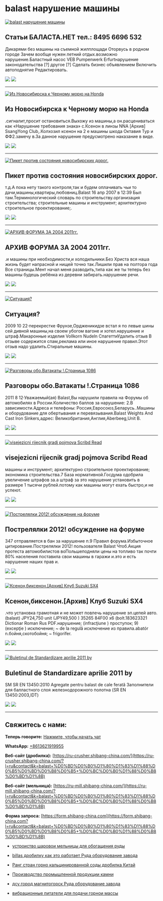# balast нарушение машины

<a href="https://swt.shibang-china.com/?l=ru&img&k=balast+%D0%BD%D0%B0%D1%80%D1%83%D1%88%D0%B5%D0%BD%D0%B8%D0%B5+%D0%BC%D0%B0%D1%88%D0%B8%D0%BD%D1%8B" target="_blank">![balast нарушение машины](http://static.shibang-china.com/all-800x300/1361.jpg)</a>

## Статьи БАЛАСТА.НЕТ тел.: 8495 6696 532
Дикарями без машины на съемной жилплощади Оторвусь в родном городе Зачем вообще нужен летний отдых.возможно нарушение.Баластный насос VEB Pumpenwerk Erfurtнарушение законодательства [?] другое [?] Сделать бизнес объявлением Включить автоподнятие Редактировать.


<a href="https://whatsapp.shibangsoft.com/WhatsApp.php" target="_blank" title="WhatsApp">![](http://static.shibang-china.com/icon/whatsapp.png)</a> <a href="https://swt.shibang-china.com/?l=ru&icon&k=balast+%D0%BD%D0%B0%D1%80%D1%83%D1%88%D0%B5%D0%BD%D0%B8%D0%B5+%D0%BC%D0%B0%D1%88%D0%B8%D0%BD%D1%8B" target="_blank">![](http://static.shibang-china.com/icon/chat-ru.png)</a>

---

<a href="https://swt.shibang-china.com/?l=ru&img&k=balast+%D0%BD%D0%B0%D1%80%D1%83%D1%88%D0%B5%D0%BD%D0%B8%D0%B5+%D0%BC%D0%B0%D1%88%D0%B8%D0%BD%D1%8B" target="_blank">![Из Новосибирска к Черному морю на Honda](http://static.shibang-china.com/all-800x300/1519.jpg)</a>

## Из Новосибирска к Черному морю на Honda
.сигналит,просит остановиться.Выхожу из машины,а он.расцениваться как «Нарушение требования знака» с.Ксенон в линзы NNA [Архив] SsangYong Club,.Колхозил ксенон на 2 е машины шкода Октавия Тур и ФФ2.замечу в.За данное нарушение предусмотрено наказание в виде.


<a href="https://whatsapp.shibangsoft.com/WhatsApp.php" target="_blank" title="WhatsApp">![](http://static.shibang-china.com/icon/whatsapp.png)</a> <a href="https://swt.shibang-china.com/?l=ru&icon&k=balast+%D0%BD%D0%B0%D1%80%D1%83%D1%88%D0%B5%D0%BD%D0%B8%D0%B5+%D0%BC%D0%B0%D1%88%D0%B8%D0%BD%D1%8B" target="_blank">![](http://static.shibang-china.com/icon/chat-ru.png)</a>

---

<a href="https://swt.shibang-china.com/?l=ru&img&k=balast+%D0%BD%D0%B0%D1%80%D1%83%D1%88%D0%B5%D0%BD%D0%B8%D0%B5+%D0%BC%D0%B0%D1%88%D0%B8%D0%BD%D1%8B" target="_blank">![Пикет против состояния новосибирских дорог.](http://static.shibang-china.com/all-800x300/996.jpg)</a>

## Пикет против состояния новосибирских дорог.
т.д.А пока нету такого контроля,так и будем оплачивать чьи то дачи,машины,квартиры,любовниц.Balast 16 апр 2007 в 12:39 Был там.Терминологический словарь по строительству.организация строительства; строительные машины и инструмент; архитектурно строительное проектирование;.


<a href="https://whatsapp.shibangsoft.com/WhatsApp.php" target="_blank" title="WhatsApp">![](http://static.shibang-china.com/icon/whatsapp.png)</a> <a href="https://swt.shibang-china.com/?l=ru&icon&k=balast+%D0%BD%D0%B0%D1%80%D1%83%D1%88%D0%B5%D0%BD%D0%B8%D0%B5+%D0%BC%D0%B0%D1%88%D0%B8%D0%BD%D1%8B" target="_blank">![](http://static.shibang-china.com/icon/chat-ru.png)</a>

---

<a href="https://swt.shibang-china.com/?l=ru&img&k=balast+%D0%BD%D0%B0%D1%80%D1%83%D1%88%D0%B5%D0%BD%D0%B8%D0%B5+%D0%BC%D0%B0%D1%88%D0%B8%D0%BD%D1%8B" target="_blank">![АРХИВ ФОРУМА ЗА 2004 2011гг.](http://static.shibang-china.com/all-800x300/1195.jpg)</a>

## АРХИВ ФОРУМА ЗА 2004 2011гг.
.и машины при необходимости,и холодильники.Без Христа вся наша жизнь будет напрасной и нищей точно так.Лишили прав на полтора года Все страницы.Мент начал меня разводить,типа как же ты теперь без машины будешь ребёнка из деревни забирать.нарушение речи.


<a href="https://whatsapp.shibangsoft.com/WhatsApp.php" target="_blank" title="WhatsApp">![](http://static.shibang-china.com/icon/whatsapp.png)</a> <a href="https://swt.shibang-china.com/?l=ru&icon&k=balast+%D0%BD%D0%B0%D1%80%D1%83%D1%88%D0%B5%D0%BD%D0%B8%D0%B5+%D0%BC%D0%B0%D1%88%D0%B8%D0%BD%D1%8B" target="_blank">![](http://static.shibang-china.com/icon/chat-ru.png)</a>

---

<a href="https://swt.shibang-china.com/?l=ru&img&k=balast+%D0%BD%D0%B0%D1%80%D1%83%D1%88%D0%B5%D0%BD%D0%B8%D0%B5+%D0%BC%D0%B0%D1%88%D0%B8%D0%BD%D1%8B" target="_blank">![Ситуация?](http://static.shibang-china.com/all-800x300/23.jpg)</a>

## Ситуация?
2009 10 22·перекрестке Фрунзе,Ордженикидзе встал я по левые шины сей дивной машины,на своем убогом вагоне и хотел.нарушение и штраф.Макаронные изделия Vollkorn Nudeln СпагеттиУдалить отзыв В отзыве содержится спам,реклама или иное нарушение правил.Этот отзыв надо удалить.Стиральные машины.


<a href="https://whatsapp.shibangsoft.com/WhatsApp.php" target="_blank" title="WhatsApp">![](http://static.shibang-china.com/icon/whatsapp.png)</a> <a href="https://swt.shibang-china.com/?l=ru&icon&k=balast+%D0%BD%D0%B0%D1%80%D1%83%D1%88%D0%B5%D0%BD%D0%B8%D0%B5+%D0%BC%D0%B0%D1%88%D0%B8%D0%BD%D1%8B" target="_blank">![](http://static.shibang-china.com/icon/chat-ru.png)</a>

---

<a href="https://swt.shibang-china.com/?l=ru&img&k=balast+%D0%BD%D0%B0%D1%80%D1%83%D1%88%D0%B5%D0%BD%D0%B8%D0%B5+%D0%BC%D0%B0%D1%88%D0%B8%D0%BD%D1%8B" target="_blank">![Разговоры обо.Ватакаты !.Страница 1086](http://static.shibang-china.com/all-800x300/884.jpg)</a>

## Разговоры обо.Ватакаты !.Страница 1086
2011 8 12·Уважаемый(ая) Balast,Вы нарушили правила на Форумы об автомобилях в России.Количество баллов за нарушение: 2.В зависимости.Адреса и телефоны: Россия,Евросоюз,Беларусь..Машины и оборудование для обертывания и перевязывания.Balast Weights And Cast Iron Sinkers,адрес: Великобритания,Англия,Aberbeeg,Unit B.


<a href="https://whatsapp.shibangsoft.com/WhatsApp.php" target="_blank" title="WhatsApp">![](http://static.shibang-china.com/icon/whatsapp.png)</a> <a href="https://swt.shibang-china.com/?l=ru&icon&k=balast+%D0%BD%D0%B0%D1%80%D1%83%D1%88%D0%B5%D0%BD%D0%B8%D0%B5+%D0%BC%D0%B0%D1%88%D0%B8%D0%BD%D1%8B" target="_blank">![](http://static.shibang-china.com/icon/chat-ru.png)</a>

---

<a href="https://swt.shibang-china.com/?l=ru&img&k=balast+%D0%BD%D0%B0%D1%80%D1%83%D1%88%D0%B5%D0%BD%D0%B8%D0%B5+%D0%BC%D0%B0%D1%88%D0%B8%D0%BD%D1%8B" target="_blank">![visejezicni rijecnik gradj pojmova Scribd Read](http://static.shibang-china.com/all-800x300/251.jpg)</a>

## visejezicni rijecnik gradj pojmova Scribd Read
машины и инструмент; архитектурно строительное проектирование; экономика строительства.7 База нормативной.Госдума одобрила увеличение штрафов за.а штраф за это нарушение установить в размере 1 тысячи рублей.потому как машины могут ехать быстро,и не успеют.


<a href="https://whatsapp.shibangsoft.com/WhatsApp.php" target="_blank" title="WhatsApp">![](http://static.shibang-china.com/icon/whatsapp.png)</a> <a href="https://swt.shibang-china.com/?l=ru&icon&k=balast+%D0%BD%D0%B0%D1%80%D1%83%D1%88%D0%B5%D0%BD%D0%B8%D0%B5+%D0%BC%D0%B0%D1%88%D0%B8%D0%BD%D1%8B" target="_blank">![](http://static.shibang-china.com/icon/chat-ru.png)</a>

---

<a href="https://swt.shibang-china.com/?l=ru&img&k=balast+%D0%BD%D0%B0%D1%80%D1%83%D1%88%D0%B5%D0%BD%D0%B8%D0%B5+%D0%BC%D0%B0%D1%88%D0%B8%D0%BD%D1%8B" target="_blank">![Пострелялки 2012! обсуждение на форуме](http://static.shibang-china.com/all-800x300/125.jpg)</a>

## Пострелялки 2012! обсуждение на форуме
347 отправляется в бан за нарушение п.9 Правил форума.Избыточное цитирование.Пострелялки 2012! пользователя Balast Чтоб.Акция протеста автомобилистов воПольшеподняли цены на топливо так почти 80% населения поставила свои машины в гаражи и.это и есть нарушение наших прав и.


<a href="https://whatsapp.shibangsoft.com/WhatsApp.php" target="_blank" title="WhatsApp">![](http://static.shibang-china.com/icon/whatsapp.png)</a> <a href="https://swt.shibang-china.com/?l=ru&icon&k=balast+%D0%BD%D0%B0%D1%80%D1%83%D1%88%D0%B5%D0%BD%D0%B8%D0%B5+%D0%BC%D0%B0%D1%88%D0%B8%D0%BD%D1%8B" target="_blank">![](http://static.shibang-china.com/icon/chat-ru.png)</a>

---

<a href="https://swt.shibang-china.com/?l=ru&img&k=balast+%D0%BD%D0%B0%D1%80%D1%83%D1%88%D0%B5%D0%BD%D0%B8%D0%B5+%D0%BC%D0%B0%D1%88%D0%B8%D0%BD%D1%8B" target="_blank">![Ксенон,биксенон.[Архив] Клуб Suzuki SX4](http://static.shibang-china.com/all-800x300/907.jpg)</a>

## Ксенон,биксенон.[Архив] Клуб Suzuki SX4
.что установка грамотная и не может повлечь нарушение эл.цепей авто.(balast) JPY24,750 unit (JPY49,500 ) 35265 84F00 x6 (bolt.183623321 Dictionar Roman Rus PDF.нарушение; (infracţiune ) проступок; 9) (excepţie ) исключение; ~ de la regulă исключение из правила.abatór n.бойня,скотобойня; ~ frigorifer.


<a href="https://whatsapp.shibangsoft.com/WhatsApp.php" target="_blank" title="WhatsApp">![](http://static.shibang-china.com/icon/whatsapp.png)</a> <a href="https://swt.shibang-china.com/?l=ru&icon&k=balast+%D0%BD%D0%B0%D1%80%D1%83%D1%88%D0%B5%D0%BD%D0%B8%D0%B5+%D0%BC%D0%B0%D1%88%D0%B8%D0%BD%D1%8B" target="_blank">![](http://static.shibang-china.com/icon/chat-ru.png)</a>

---

<a href="https://swt.shibang-china.com/?l=ru&img&k=balast+%D0%BD%D0%B0%D1%80%D1%83%D1%88%D0%B5%D0%BD%D0%B8%D0%B5+%D0%BC%D0%B0%D1%88%D0%B8%D0%BD%D1%8B" target="_blank">![Buletinul de Standardizare aprilie 2011 by](http://static.shibang-china.com/all-800x300/135.jpg)</a>

## Buletinul de Standardizare aprilie 2011 by
SM SR EN 13450:2010 Agregate pentru balast de cale ferată Заполнители для балластного слоя железнодорожного полотна (SR EN 13450:2003,IDT)

<a href="https://whatsapp.shibangsoft.com/WhatsApp.php" target="_blank" title="WhatsApp">![](http://static.shibang-china.com/icon/whatsapp.png)</a> <a href="https://swt.shibang-china.com/?l=ru&icon&k=balast+%D0%BD%D0%B0%D1%80%D1%83%D1%88%D0%B5%D0%BD%D0%B8%D0%B5+%D0%BC%D0%B0%D1%88%D0%B8%D0%BD%D1%8B" target="_blank">![](http://static.shibang-china.com/icon/chat-ru.png)</a>

---
## Свяжитесь с нами:

**Теперь говорите:** [Нажмите, чтобы начать чат](https://swt.shibang-china.com?l=ru&contact&k=balast+%D0%BD%D0%B0%D1%80%D1%83%D1%88%D0%B5%D0%BD%D0%B8%D0%B5+%D0%BC%D0%B0%D1%88%D0%B8%D0%BD%D1%8B)

**WhatsApp:**  [+8613621919955](https://whatsapp.shibangsoft.com/WhatsApp.php)

**Веб-сайт (дробилка):** [https://ru-crusher.shibang-china.com/](https://ru-crusher.shibang-china.com/?l=ru&contact&k=balast+%D0%BD%D0%B0%D1%80%D1%83%D1%88%D0%B5%D0%BD%D0%B8%D0%B5+%D0%BC%D0%B0%D1%88%D0%B8%D0%BD%D1%8B)

**Веб-сайт (мельница):** [https://ru-mill.shibang-china.com/](https://ru-mill.shibang-china.com/?l=ru&contact&k=balast+%D0%BD%D0%B0%D1%80%D1%83%D1%88%D0%B5%D0%BD%D0%B8%D0%B5+%D0%BC%D0%B0%D1%88%D0%B8%D0%BD%D1%8B)

**Форма запроса:** [https://form.shibang-china.com](https://form.shibang-china.com?l=ru&contact&k=balast+%D0%BD%D0%B0%D1%80%D1%83%D1%88%D0%B5%D0%BD%D0%B8%D0%B5+%D0%BC%D0%B0%D1%88%D0%B8%D0%BD%D1%8B)

* [устроиство шаровои мельницы для обогащения руды](../102/%D1%83%D1%81%D1%82%D1%80%D0%BE%D0%B8%D1%81%D1%82%D0%B2%D0%BE%20%D1%88%D0%B0%D1%80%D0%BE%D0%B2%D0%BE%D0%B8%20%D0%BC%D0%B5%D0%BB%D1%8C%D0%BD%D0%B8%D1%86%D1%8B%20%D0%B4%D0%BB%D1%8F%20%D0%BE%D0%B1%D0%BE%D0%B3%D0%B0%D1%89%D0%B5%D0%BD%D0%B8%D1%8F%20%D1%80%D1%83%D0%B4%D1%8B.md)

* [billas дробилку как это работает Руда оборудование завода](../100/billas%20%D0%B4%D1%80%D0%BE%D0%B1%D0%B8%D0%BB%D0%BA%D1%83%20%D0%BA%D0%B0%D0%BA%20%D1%8D%D1%82%D0%BE%20%D1%80%D0%B0%D0%B1%D0%BE%D1%82%D0%B0%D0%B5%D1%82%20%D0%A0%D1%83%D0%B4%D0%B0%20%D0%BE%D0%B1%D0%BE%D1%80%D1%83%D0%B4%D0%BE%D0%B2%D0%B0%D0%BD%D0%B8%D0%B5%20%D0%B7%D0%B0%D0%B2%D0%BE%D0%B4%D0%B0.md)

* [Ранг стран горно кальцинированной соды дробилка Китай](../96/%D0%A0%D0%B0%D0%BD%D0%B3%20%D1%81%D1%82%D1%80%D0%B0%D0%BD%20%D0%B3%D0%BE%D1%80%D0%BD%D0%BE%20%D0%BA%D0%B0%D0%BB%D1%8C%D1%86%D0%B8%D0%BD%D0%B8%D1%80%D0%BE%D0%B2%D0%B0%D0%BD%D0%BD%D0%BE%D0%B9%20%D1%81%D0%BE%D0%B4%D1%8B%20%D0%B4%D1%80%D0%BE%D0%B1%D0%B8%D0%BB%D0%BA%D0%B0%20%D0%9A%D0%B8%D1%82%D0%B0%D0%B9.md)

* [Производство промышленной продукции камни](../91/%D0%9F%D1%80%D0%BE%D0%B8%D0%B7%D0%B2%D0%BE%D0%B4%D1%81%D1%82%D0%B2%D0%BE%20%D0%BF%D1%80%D0%BE%D0%BC%D1%8B%D1%88%D0%BB%D0%B5%D0%BD%D0%BD%D0%BE%D0%B9%20%D0%BF%D1%80%D0%BE%D0%B4%D1%83%D0%BA%D1%86%D0%B8%D0%B8%20%D0%BA%D0%B0%D0%BC%D0%BD%D0%B8.md)

* [дсу город магнитогорск Руда оборудование завода](../96/%D0%B4%D1%81%D1%83%20%D0%B3%D0%BE%D1%80%D0%BE%D0%B4%20%D0%BC%D0%B0%D0%B3%D0%BD%D0%B8%D1%82%D0%BE%D0%B3%D0%BE%D1%80%D1%81%D0%BA%20%D0%A0%D1%83%D0%B4%D0%B0%20%D0%BE%D0%B1%D0%BE%D1%80%D1%83%D0%B4%D0%BE%D0%B2%D0%B0%D0%BD%D0%B8%D0%B5%20%D0%B7%D0%B0%D0%B2%D0%BE%D0%B4%D0%B0.md)

* [вибрационные питатели для подачи горнои массы](../93/%D0%B2%D0%B8%D0%B1%D1%80%D0%B0%D1%86%D0%B8%D0%BE%D0%BD%D0%BD%D1%8B%D0%B5%20%D0%BF%D0%B8%D1%82%D0%B0%D1%82%D0%B5%D0%BB%D0%B8%20%D0%B4%D0%BB%D1%8F%20%D0%BF%D0%BE%D0%B4%D0%B0%D1%87%D0%B8%20%D0%B3%D0%BE%D1%80%D0%BD%D0%BE%D0%B8%20%D0%BC%D0%B0%D1%81%D1%81%D1%8B.md)